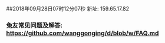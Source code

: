 ##2018年09月28日07时12分07秒 新址: 159.65.17.82
### 兔友常见问题及解答: https://github.com/wanggonging/d/blob/w/FAQ.md
